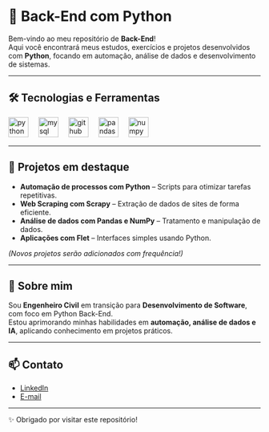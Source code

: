 # 🐍 Back-End com Python

Bem-vindo ao meu repositório de **Back-End**!  
Aqui você encontrará meus estudos, exercícios e projetos desenvolvidos com **Python**, focando em automação, análise de dados e desenvolvimento de sistemas.

---

## 🛠️ Tecnologias e Ferramentas

<div align="left">
  <img src="https://cdn.jsdelivr.net/gh/devicons/devicon/icons/python/python-original.svg" height="40" alt="python logo" />
  <img width="12" />
  <img src="https://cdn.jsdelivr.net/gh/devicons/devicon/icons/mysql/mysql-original.svg" height="40" alt="mysql logo" />
  <img width="12" />
  <img src="https://cdn.jsdelivr.net/gh/devicons/devicon/icons/github/github-original.svg" height="40" alt="github logo" />
  <img width="12" />
  <img src="https://cdn.jsdelivr.net/gh/devicons/devicon/icons/pandas/pandas-original.svg" height="40" alt="pandas logo" />
  <img width="12" />
  <img src="https://cdn.jsdelivr.net/gh/devicons/devicon/icons/numpy/numpy-original.svg" height="40" alt="numpy logo" />
  <img width="12" />
</div>

---

## 📂 Projetos em destaque

- **Automação de processos com Python** – Scripts para otimizar tarefas repetitivas.  
- **Web Scraping com Scrapy** – Extração de dados de sites de forma eficiente.  
- **Análise de dados com Pandas e NumPy** – Tratamento e manipulação de dados.  
- **Aplicações com Flet** – Interfaces simples usando Python.  

*(Novos projetos serão adicionados com frequência!)*

---

## 🌱 Sobre mim

Sou **Engenheiro Civil** em transição para **Desenvolvimento de Software**, com foco em Python Back-End.  
Estou aprimorando minhas habilidades em **automação, análise de dados e IA**, aplicando conhecimento em projetos práticos.

---

## 📫 Contato

- [LinkedIn](https://www.linkedin.com/in/felipe-de-lima-passarelli-6099362a0/)  
- [E-mail](mailto:malamdorox@gmail.com)  

---
✨ Obrigado por visitar este repositório!
